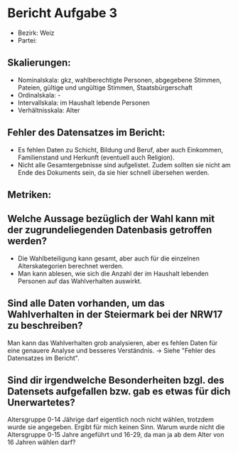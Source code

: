 # Bericht Aufgabe 3

* Bezirk: Weiz
* Partei: 


## Skalierungen:
* Nominalskala: gkz, wahlberechtigte Personen, abgegebene Stimmen, Pateien, gültige und ungültige Stimmen, Staatsbürgerschaft
* Ordinalskala: - 
* Intervallskala: im Haushalt lebende Personen
* Verhältnisskala: Alter


## Fehler des Datensatzes im Bericht:
* Es fehlen Daten zu Schicht, Bildung und Beruf, aber auch Einkommen, Familienstand und Herkunft (eventuell auch Religion).
* Nicht alle Gesamtergebnisse sind aufgelistet. Zudem sollten sie nicht am Ende des Dokuments sein, da sie hier schnell übersehen werden.


## Metriken:


## Welche Aussage bezüglich der Wahl kann mit der zugrundeliegenden Datenbasis getroffen werden?
* Die Wahlbeteiligung kann gesamt, aber auch für die einzelnen Alterskategorien berechnet werden.
* Man kann ablesen, wie sich die Anzahl der im Haushalt lebenden Personen auf das Wahlverhalten auswirkt.


## Sind alle Daten vorhanden, um das Wahlverhalten in der Steiermark bei der NRW17 zu beschreiben?
Man kann das Wahlverhalten grob analysieren, aber es fehlen Daten für eine genauere Analyse und besseres Verständnis. 
-> Siehe "Fehler des Datensatzes im Bericht". 


## Sind dir irgendwelche Besonderheiten bzgl. des Datensets aufgefallen bzw. gab es etwas für dich Unerwartetes?
Altersgruppe 0-14 Jährige darf eigentlich noch nicht wählen, trotzdem wurde sie angegeben. Ergibt für mich keinen Sinn.
Warum wurde nicht die Altersgruppe 0-15 Jahre angeführt und 16-29, da man ja ab dem Alter von 16 Jahren wählen darf?
